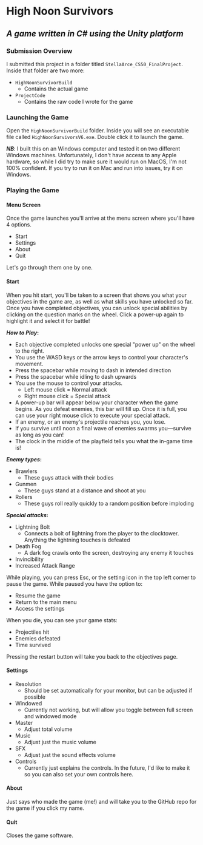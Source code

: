 # High Noon Survivors
## *A game written in C# using the Unity platform*

### Submission Overview
I submitted this project in a folder titled `StellaArce_CS50_FinalProject`. Inside that folder are two more:

- `HighNoonSurvivorBuild`
	- Contains the actual game
- `ProjectCode`
	- Contains the raw code I wrote for the game

### Launching the Game
Open the `HighNoonSurvivorBuild` folder. Inside you will see an executable file called `HighNoonSurvivorsV6.exe`.  Double click it to launch the game.

***NB***: I built this on an Windows computer and tested it on two different Windows machines. Unfortunately, I don't have access to any Apple hardware, so while I did try to make sure it would run on MacOS, I'm not 100% confident. If you try to run it on Mac and run into issues, try it on Windows.
### Playing the Game

#### Menu Screen

Once the game launches you'll arrive at the menu screen where you'll have 4 options.
- Start
- Settings
- About
- Quit

Let's go through them one by one.

#### Start
When you hit start, you'll be taken to a screen that shows you what your objectives in the game are, as well as what skills you have unlocked so far. Once you have completed objectives, you can unlock special abilities by clicking on the question marks on the wheel. Click a power-up again to highlight it and select it for battle!

***How to Play*:**
- Each objective completed unlocks one special "power up" on the wheel to the right.
- You use the WASD keys or the arrow keys to control your character's movement.
- Press the spacebar while moving to dash in intended direction
- Press the spacebar while idling to dash upwards
- You use the mouse to control your attacks.
	- Left mouse click = Normal attack
	- Right mouse click = Special attack
- A power-up bar will appear below your character when the game begins. As you defeat enemies, this bar will fill up. Once it is full, you can use your right mouse click to execute your special attack.
- If an enemy, or an enemy's projectile reaches you, you lose.
- If you survive until noon a final wave of enemies swarms you—survive as long as you can!
- The clock in the middle of the playfield tells you what the in-game time is!

***Enemy types*:**
- Brawlers
	- These guys attack with their bodies
- Gunmen
	- These guys stand at a distance and shoot at you
- Rollers
    - These guys roll really quickly to a random position before imploding 

***Special attacks*:**
- Lightning Bolt
	- Connects a bolt of lightning from the player to the clocktower. Anything the lightning touches is defeated
-  Death Fog
	- A dark fog crawls onto the screen, destroying any enemy it touches
- Invincibility
- Increased Attack Range

While playing, you can press Esc, or the setting icon in the top left corner to pause the game. While paused you have the option to:
- Resume the game
- Return to the main menu
- Access the settings

When you die, you can see your game stats:
- Projectiles hit
- Enemies defeated 
- Time survived

Pressing the restart button will take you back to the objectives page.

#### Settings
- Resolution
	- Should be set automatically for your monitor, but can be adjusted if possible
- Windowed
	- Currently not working, but will allow you toggle between full screen and windowed mode
- Master
	- Adjust total volume
- Music
	- Adjust just the music volume
- SFX
	- Adjust just the sound effects volume
- Controls
	- Currently just explains the controls. In the future, I'd like to make it so you can also set your own controls here.

#### About 
Just says who made the game (me!) and will take you to the GitHub repo for the game if you click my name.

#### Quit
Closes the game software.